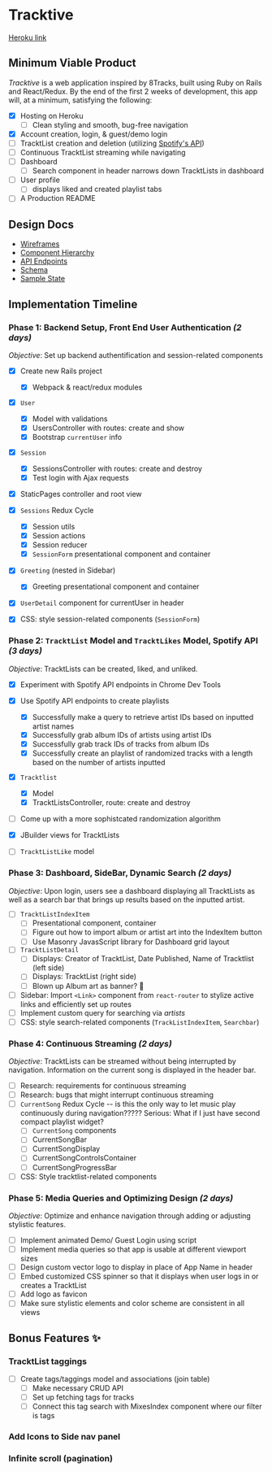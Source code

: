 # Tracktive
[Heroku link](https://tracktive.herokuapp.com/#/)

## Minimum Viable Product 
*Tracktive* is a web application inspired by 8Tracks, built using Ruby on Rails and React/Redux. By the end of the first 2 weeks of development, this app will, at a minimum, satisfying the following: 

- [X] Hosting on Heroku
	- [ ] Clean styling and smooth, bug-free navigation
- [X] Account creation, login, & guest/demo login
- [ ] TracktList creation and deletion (utilizing [Spotify's API](https://developer.spotify.com/web-api/))
- [ ] Continuous TracktList streaming while navigating 
- [ ] Dashboard 
	- [ ] Search component in header narrows down TracktLists in dashboard
- [ ] User profile
	- [ ] displays liked and created playlist tabs 
- [ ] A Production README

## Design Docs 

* [Wireframes]()
* [Component Hierarchy](https://github.com/liuffy/Tracktive/tree/master/docs/wireframes)
* [API Endpoints](https://github.com/liuffy/Tracktive/blob/master/docs/api-endpoints.md)
* [Schema](https://github.com/liuffy/Tracktive/blob/master/docs/schema.md)
* [Sample State](https://github.com/liuffy/Tracktive/blob/master/docs/schema.md)

## Implementation Timeline

### Phase 1: Backend Setup, Front End User Authentication *(2 days)*
*Objective*: Set up backend authentification and session-related components 

- [X] Create new Rails project
	- [X] Webpack & react/redux modules
- [X] `User`
	- [X] Model with validations
	- [X] UsersController with routes: create and show 
	- [X] Bootstrap `currentUser` info 
- [X] `Session`
	- [X] SessionsController with routes: create and destroy  
	- [X] Test login with Ajax requests
- [X] StaticPages controller and root view
- [X] `Sessions` Redux Cycle 
	- [X] Session utils
	- [X] Session actions
	- [X] Session reducer 
	- [X] `SessionForm` presentational component and container
- [X] `Greeting` (nested in Sidebar)
	- [X] Greeting presentational component and container
- [X] `UserDetail` component for currentUser in header 
- [X] CSS: style session-related components (`SessionForm`)


### Phase 2: `TracktList` Model and `TracktLikes` Model, Spotify API *(3 days)*
*Objective*: TracktLists can be created, liked, and unliked. 

- [X] Experiment with Spotify API endpoints in Chrome Dev Tools
- [X] Use Spotify API endpoints to create playlists 
	- [X] Successfully make a query to retrieve artist IDs based on inputted artist names 
	- [X] Successfully grab album IDs of artists using artist IDs
	- [X] Successfully grab track IDs of tracks from album IDs 
	- [X] Successfully create an playlist of randomized tracks with a length based on the number of artists inputted
- [X] `Tracktlist` 
	- [X] Model 
	- [X] TracktListsController, route: create and destroy 
- [ ] Come up with a more sophistcated randomization algorithm 
- [X] JBuilder views for TracktLists
- [ ] `TracktListLike` model


### Phase 3: Dashboard, SideBar, Dynamic Search *(2 days)*
*Objective*: Upon login, users see a dashboard displaying all TracktLists as well as a search bar that
brings up results based on the inputted artist. 


- [ ] `TracktListIndexItem`
	- [ ] Presentational component, container
	- [ ] Figure out how to import album or artist art into the IndexItem button 
	- [ ] Use Masonry JavasScript library for Dashboard grid layout
- [ ] `TracktListDetail`
	- [ ] Displays: Creator of TracktList, Date Published, Name of Tracktlist (left side)
	- [ ] Displays: TracktList (right side)
	- [ ] Blown up Album art as banner? :art:
- [ ] Sidebar: Import `<Link>` component from `react-router` to stylize active links and efficiently set up routes  
- [ ] Implement custom query for searching via *artists* 
- [ ] CSS: style search-related components (`TrackListIndexItem`, `Searchbar`)

### Phase 4:  Continuous Streaming *(2 days)*
*Objective*: TracktLists can be streamed without being interrupted by navigation. 
Information on the current song is displayed in the header bar.

- [ ] Research: requirements for continuous streaming
- [ ] Research:  bugs that might interrupt continuous streaming
- [ ] `CurrentSong` Redux Cycle -- is this the only way to let music play continuously during navigation?????
Serious: What if I just have second compact playlist widget?
	- [ ] `CurrentSong` components
	- [ ] CurrentSongBar
	- [ ] CurrentSongDisplay 
	- [ ] CurrentSongControlsContainer
	- [ ] CurrentSongProgressBar
- [ ] CSS: Style tracktlist-related components 

### Phase 5:  Media Queries and Optimizing Design *(2 days)*
*Objective*: Optimize and enhance navigation through adding or adjusting stylistic features. 

- [ ] Implement animated Demo/ Guest Login using script 
- [ ] Implement media queries so that app is usable at different viewport sizes 
- [ ] Design custom vector logo to display in place of App Name in header 
- [ ] Embed customized CSS spinner so that it displays when user logs in or creates a TracktList
- [ ] Add logo as favicon
- [ ] Make sure stylistic elements and color scheme are consistent in all views 

## Bonus Features :sparkles:

### TracktList taggings
- [ ] Create tags/taggings model and associations (join table)
	- [ ] Make necessary CRUD API
	- [ ] Set up fetching tags for tracks
	- [ ] Connect this tag search with MixesIndex component where our filter is tags

### Add Icons to Side nav panel 

### Infinite  scroll (pagination)
